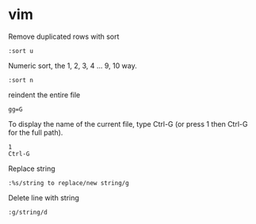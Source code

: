 vim
===

Remove duplicated rows with sort

```vim
:sort u
```
Numeric sort, the 1, 2, 3, 4 ... 9, 10 way.

```vim
:sort n
```

reindent the entire file

```vim
gg=G
```

To display the name of the current file, type Ctrl-G (or press 1 then Ctrl-G for the full path).

```
1
Ctrl-G
```

Replace string

```vim
:%s/string to replace/new string/g
```

Delete line with string

```vim
:g/string/d
```
